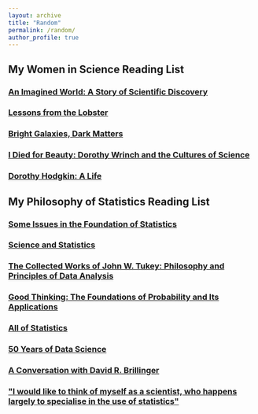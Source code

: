 ```yaml
---
layout: archive
title: "Random"
permalink: /random/
author_profile: true
---
```



## My Women in Science Reading List

### [An Imagined World: A Story of Scientific Discovery](https://www.amazon.com/Imagined-World-Story-Scientific-Discovery/dp/0140062041)

### [Lessons from the Lobster](https://www.amazon.com/Lessons-Lobster-Marders-Neuroscience-Press-ebook/dp/B07DK1Q71Z)

### [Bright Galaxies, Dark Matters](https://www.amazon.com/Bright-Galaxies-Matters-MASTERS-PHYSICS/dp/1563962314)

### [I Died for Beauty: Dorothy Wrinch and the Cultures of Science](https://www.amazon.com/Died-Beauty-Dorothy-Cultures-Science/dp/0199732590)

### [Dorothy Hodgkin: A Life](https://www.amazon.com/Dorothy-Crowfoot-Hodgkin-Patterns-Proteins/dp/1448217601)


## My Philosophy of Statistics Reading List

### [Some Issues in the Foundation of Statistics](https://link.springer.com/article/10.1007/BF00208723)

### [Science and Statistics](https://www.jstor.org/stable/2286841)

### [The Collected Works of John W. Tukey: Philosophy and Principles of Data Analysis](https://www.amazon.com/dp/0412742500/)

### [Good Thinking: The Foundations of Probability and Its Applications](https://www.amazon.com/Good-Thinking-Foundations-Probability-Applications/dp/0486474380)

### [All of Statistics](https://www.stat.cmu.edu/~larry/all-of-statistics/cool.jpg)

### [50 Years of Data Science](https://www.tandfonline.com/doi/full/10.1080/10618600.2017.1384734)

### [A Conversation with David R. Brillinger](https://arxiv.org/abs/1201.2047)

### ["I would like to think of myself as a scientist, who happens largely to specialise in the use of statistics"](https://www.statisticsviews.com/details/feature/5770651/I-would-like-to-think-of-myself-as-a-scientist-who-happens-largely-to-specialise.html)






